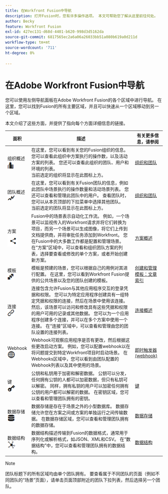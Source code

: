 ```yaml
---
title: 在Workfront Fusion中导航
description: 打开Fusion时，您有许多操作选项。 本文可帮助您了解从这里前往何处。
author: Becky
feature: Workfront Fusion
exl-id: 427ec131-d68d-4401-b620-998d3d5162da
source-git-commit: 6817565ec2a6a06a26033bb51a080b619a0d211d
workflow-type: tm+mt
source-wordcount: '711'
ht-degree: 0%

---
```


# 在Adobe Workfront Fusion中导航

您可以使用左侧导航面板在Adobe Workfront Fusion的各个区域中进行导航。 在这里，您可以找到Fusion的所有主要区域，并且可以快速从一个区域移动到另一个区域。

本文介绍了这些方面，并提供了指向每个方面详细信息的链接。

| 面积 | 描述 | 有关更多信息，请参阅 |
|---|---|---|
| 组织概述<br> ![组织图标](assets/org-icon.png) | 在这里，您可以看到有关您的Fusion组织的信息。 您可以查看此组织中方案执行的操作数，以及活动方案的列表。 您还可以查看此组织的团队、用户和环境的列表。<br>当前选定的组织将显示在此图标上方。 | [组织和团队](/help/workfront-fusion/set-up-and-manage-workfront-fusion/set-up-and-manage-orgs-and-teams/set-up-orgs-teams-and-users/org-and-team-overview.md) |
| 团队概述<br> ![团队图标](assets/team-icon.png) | 在这里，您可以看到有关Fusion团队的信息，例如此团队中场景执行的操作数量和活动场景列表。 您还可以查看和管理此团队中的用户。 查看团队时，您可以从本页顶部的下拉菜单中选择其他团队。<br>当前选定的团队将显示在此图标上方。 | [组织和团队](/help/workfront-fusion/set-up-and-manage-workfront-fusion/set-up-and-manage-orgs-and-teams/set-up-orgs-teams-and-users/org-and-team-overview.md) |
| 方案<br> ![方案图标](assets/scenarios-icon.png) | Fusion中的场景表示自动化工作流。 例如，一个场景可以监视传入的Workfront请求并将它们转换为项目，而另一个场景可以生成图像，将它们上传到文档提供商，并将审批任务添加到Workfront。 您在Fusion中的大多数工作都是配置和管理场景。 在“方案”区域中，可以查看和组织团队方案的列表，选择要查看或修改的单个方案，或者开始创建新方案。 | [方案概述](/help/workfront-fusion/get-started-with-fusion/understand-fusion/scenario-overview.md) |
| 模板<br> ![模板图标](assets/templates-icon.png) | 模板是预建的场景，您可以根据自己的用例对其进行配置。 在这里，您可以看到Workfront Fusion提供的公共场景以及您的团队创建的模板。 | [创建和管理模板：文章索引](/help/workfront-fusion/create-and-manage-templates/create-manage-templates-toc.md) |
| 连接<br> ![连接图标](assets/connections-icon.png) | 连接包含允许Fusion与其他应用程序交互的登录凭据和权限。 您可以为特定应用程序创建具有一组特定凭据和权限的连接，然后在场景中使用该连接。 然后，该场景可以访问和修改具有这些凭据和权限的用户可用的记录或其他数据。 您可以为一个应用程序创建多个连接，并可以在多个方案中使用一个连接。 在“连接”区域中，可以查看和管理由您的团队设置的连接列表。 | [连接概述](/help/workfront-fusion/get-started-with-fusion/understand-fusion/connection-overview.md) |
| Webhook <br> ![Webhooks图标](assets/webhooks-icon.png) | Webhook可观察应用程序是否有更改，然后根据这些更改启动方案。 例如，您可以配置webhook以在将问题提交到特定Workfront项目时启动场景。 在Webhooks区域中，您可以看到由团队配置的Webhook列表以及其中使用的场景。 | [即时触发器(webhook)](/help/workfront-fusion/references/modules/webhooks-reference.md) |
| 键<br> ![键图标](assets/keys-icon.png) | 公钥和私钥用于加密和解密数据。 公钥可以分发，任何拥有公钥的人都可以加密数据，但只有私钥可以解密。 同样，拥有私钥的用户可以加密任何拥有公钥的用户都可以解密的数据。 在密钥区域，您可以查看和管理团队拥有的密钥。 | [键](/help/workfront-fusion/references/modules/keys.md) |
| 数据存储<br> ![数据存储图标](assets/data-store-icon.png) | 数据存储是存在于场景之外的小型数据库。 数据存储允许您在方案之间或方案的单独运行之间传输数据。 在数据存储区域，您可以查看和管理团队拥有的数据存储。 | [数据存储](/help/workfront-fusion/create-scenarios/map-data/data-stores.md) |
| 数据结构<br> ![数据结构图标](assets/data-structure-icon.png) | 数据结构描述传输到Fusion的数据格式，通常用于序列化或解析格式，如JSON、XML和CSV。 在“数据结构”中，您可以查看和管理团队拥有的数据结构。 | [数据结构](/help/workfront-fusion/references/mapping-panel/data-types/data-structures.md) |

>[!NOTE]
>
>团队标题下的所有区域均由单个团队拥有。 要查看属于不同团队的页面（例如不同团队的“场景”页面），请单击页面顶部附近的团队下拉列表，然后选择另一个团队。

